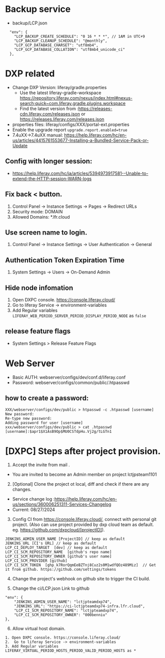 # Backup service
* backup/LCP.json

```
  "env": {
    "LCP_BACKUP_CREATE_SCHEDULE": "0 16 * * *", // 1AM in UTC+9
    "LCP_BACKUP_CLEANUP_SCHEDULE": "@monthly",
    "LCP_GCP_DATABASE_CHARSET": "utf8mb4",
    "LCP_GCP_DATABASE_COLLATION": "utf8mb4_unicode_ci"
  },
```


# DXP related

* Change DXP Version: liferay/gradle.properties
   * Use the latest liferay-gradle-workspace https://repository.liferay.com/nexus/index.html#nexus-search;quick~com.liferay.gradle.plugins.workspace
   * Find the latest version from :https://releases-cdn.liferay.com/releases.json or https://releases.liferay.com/releases.json
* properties files:   liferay/configs/XXX/portal-ext.properties
* Enable the upgrade report `upgrade.report.enabled=true`
* 7.4uXX->7.4uXX manual: https://help.liferay.com/hc/en-us/articles/4415761553677-Installing-a-Bundled-Service-Pack-or-Update

## Config with longer session:
* https://help.liferay.com/hc/ja/articles/5394973917581--Unable-to-extend-the-HTTP-session-WARN-logs

## Fix back < button.

1. Control Panel -> Instance Settings -> Pages -> Redirect URLs
1. Security mode: DOMAIN
1. Allowed Domains: *.lfr.cloud

## Use screen name to login.

1. Control Panel -> Instance Settings -> User Authentication -> General

## Authentication Token Expiration Time
1. System Settings -> Users -> On-Demand Admin

## Hide node infomation
1. Open DXPC console. https://console.liferay.cloud/
1. Go to liferay Service -> environment-variables
1. Add Regular variables `LIFERAY_WEB_PERIOD_SERVER_PERIOD_DISPLAY_PERIOD_NODE` as `false`

## release feature flags
* System Settings > Release Feature Flags

# Web Server
* Basic AUTH:         webserver/configs/dev/conf.d/liferay.conf
* Password:       webserver/configs/common/public/.htpasswd

## how to create a password:

```
XXX/webserver/configs/dev/public > htpasswd -c .htpasswd [username]                                                                                                        
New password:
Re-type new password:
Adding password for user [username]
xxx/webserver/configs/dev/public > cat .htpasswd                                                                                                                      
[username]:$apr1$X1AsB9Op$MU0CSTdpHu.Vj2g/tLGTn1
```

# [DXPC] Steps after project provision.
1. Accept the invite from mail .
* You are invited to become an Admin member on project lctjpsteam1101
2. [Optional] Clone the project ot local, diff and check if there are any changes.
* Service change log :https://help.liferay.com/hc/en-us/sections/360006251311-Services-Changelog
* Current: 08/27/2024

3. Config CI from https://console.liferay.cloud/, connect with personal git project. (Also can use project provided by dxp cloud team as default. eg. https://github.com/dxpcloud/[projectID]).
```
JENKINS_ADMIN_USER_NAME [ProjectID] // keep as default
JENKINS_URL [CI's URL] // keep as default
LCP_CI_DEPLOY_TARGET  [dev] // keep as default
LCP_CI_SCM_REPOSITORY_NAME  [github's repo name]
LCP_CI_SCM_REPOSITORY_OWNER [github's user name]
LCP_CI_SCM_PROVIDER [github]
LCP_CI_SCM_TOKEN  [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]  // Get it from github. https://github.com/settings/tokens
```

4. Change the project's webhook on github site to trigger the CI build.

5. Change the ci/LCP.json   Link to github

```
"env": {
    "JENKINS_ADMIN_USER_NAME": "lctjpteamdxp74",
    "JENKINS_URL": "https://ci-lctjpteamdxp74-infra.lfr.cloud",
    "LCP_CI_SCM_REPOSITORY_NAME": "lctjpteamdxp74",
    "LCP_CI_SCM_REPOSITORY_OWNER": "000benniu"
},
```
6. Allow virtual host domain.
```
1. Open DXPC console. https://console.liferay.cloud/
2.  Go to liferay Service -> environment-variables
3. Add Regular variables LIFERAY_VIRTUAL_PERIOD_HOSTS_PERIOD_VALID_PERIOD_HOSTS as *
```
